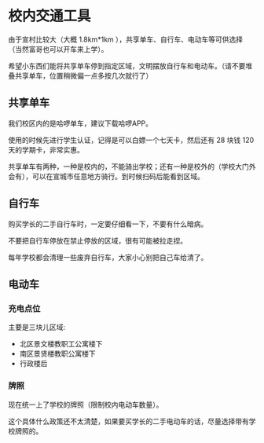 # 校内交通工具

由于宣村比较大（大概 1.8km\*1km ），共享单车、自行车、电动车等可供选择（当然富哥也可以开车来上学）。

希望小东西们能将共享单车停到指定区域，文明摆放自行车和电动车。（请不要堆叠共享单车，位置稍微偏一点多按几次就行了）

## 共享单车

我们校区内的是哈啰单车，建议下载哈啰APP。

使用的时候先进行学生认证，记得是可以白嫖一个七天卡，然后还有 28 块钱 120 天的学期卡，非常实惠。

共享单车有两种，一种是校内的，不能骑出学校；还有一种是校外的（学校大门外会有），可以在宣城市任意地方骑行。到时候扫码后能看到区域。

## 自行车

购买学长的二手自行车时，一定要仔细看一下，不要有什么暗病。

不要把自行车停放在禁止停放的区域，很有可能被拉走捏。

每年学校都会清理一些废弃自行车，大家小心别把自己车给清了。

## 电动车

### 充电点位

主要是三块儿区域:

- 北区景文楼教职工公寓楼下
- 南区景贤楼教职公寓楼下
- 行政楼后

### 牌照

现在统一上了学校的牌照（限制校内电动车数量）。

这个具体什么政策还不太清楚，如果要买学长的二手电动车的话，尽量选择带有学校牌照的。
